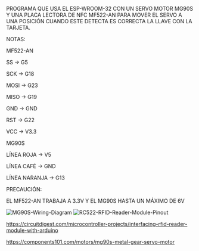 PROGRAMA QUE USA EL ESP-WROOM-32 CON UN SERVO MOTOR MG90S Y UNA PLACA LECTORA DE NFC MF522-AN
PARA MOVER EL SERVO A UNA POSICIÓN CUANDO ESTE DETECTA ES CORRECTA LA LLAVE CON LA TARJETA.



NOTAS:

MF522-AN

SS -> G5 

SCK -> G18 

MOSI -> G23 

MISO -> G19 

GND -> GND 

RST -> G22 

VCC -> V3.3 

MG90S

LÍNEA ROJA -> V5

LÍNEA CAFÉ -> GND

LÍNEA NARANJA -> G13

PRECAUCIÓN:

EL MF522-AN TRABAJA A 3.3V Y EL MG90S HASTA UN MÁXIMO DE 6V


![MG90S-Wiring-Diagram](https://github.com/Andrewsfuentes/MF522-AN-Arduino-DoorProject/assets/62783792/0e2e60f0-1498-4f15-b81b-988c68743b37)
![RC522-RFID-Reader-Module-Pinout](https://github.com/Andrewsfuentes/MF522-AN-Arduino-DoorProject/assets/62783792/6c0d5d83-2920-45db-aa21-3e3f7d6f37d3)

https://circuitdigest.com/microcontroller-projects/interfacing-rfid-reader-module-with-arduino

https://components101.com/motors/mg90s-metal-gear-servo-motor

